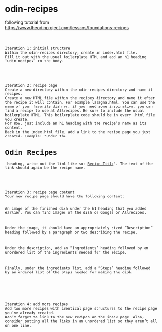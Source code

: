 # odin-recipes
following tutorial from https://www.theodinproject.com/lessons/foundations-recipes

<code>
<p>
Iteration 1: initial structure
Within the odin-recipes directory, create an index.html file.
Fill it out with the usual boilerplate HTML and add an h1 heading “Odin Recipes” to the body.
</p>

<p>
Iteration 2: recipe page
Create a new directory within the odin-recipes directory and name it recipes.
Create a new HTML file within the recipes directory and name it after the recipe it will contain. For example lasagna.html. You can use the name of your favorite dish or, if you need some inspiration, you can find a recipe to use at Allrecipes. Be sure to include the usual boilerplate HTML. This boilerplate code should be in every .html file you create.
For now, just include an h1 heading with the recipe’s name as its content.
Back in the index.html file, add a link to the recipe page you just created. Example: "Under the <h1>Odin Recipes</h1> heading, write out the link like so: <a href="recipes/recipename.html">Recipe Title</a>". The text of the link should again be the recipe name.
</p>

<p>
Iteration 3: recipe page content
Your new recipe page should have the following content:

An image of the finished dish under the h1 heading that you added earlier. You can find images of the dish on Google or Allrecipes.

Under the image, it should have an appropriately sized “Description” heading followed by a paragraph or two describing the recipe.

Under the description, add an “Ingredients” heading followed by an unordered list of the ingredients needed for the recipe.

Finally, under the ingredients list, add a “Steps” heading followed by an ordered list of the steps needed for making the dish.

</p>

<p>
Iteration 4: add more recipes
Add two more recipes with identical page structures to the recipe page you’ve already created.
Don’t forget to link to the new recipes on the index page. Also, consider putting all the links in an unordered list so they aren’t all on one line.
</p>

</code>